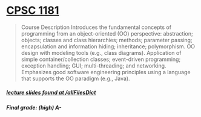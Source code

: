 # [CPSC 1181](https://langara.ca/programs-and-courses/courses/CPSC/1181.html)
> Course Description  Introduces the fundamental concepts of programming from an object-oriented (OO) perspective: abstraction; objects; classes and class hierarchies; methods; parameter passing; encapsulation and information hiding; inheritance; polymorphism. OO design with modeling tools (e.g., class diagrams). Application of simple container/collection classes; event-driven programming; exception handling; GUI; multi-threading; and networking. Emphasizes good software engineering principles using a language that supports the OO paradigm (e.g., Java).



##### [lecture slides found at /allFilesDict](https://github.com/alik604/CPSC1181-OOP_in_Java/tree/master/allFilesDict)
##### Final grade: (high) A-
